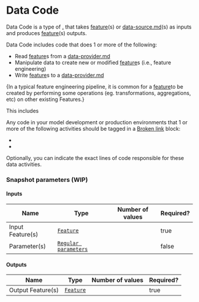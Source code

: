 # Data Code

Data Code is a type of [.](./ "mention") that takes [feature](../../basic-objects/feature/ "mention")(s) or [data-source.md](../../storage-location/data-source.md "mention")(s) as inputs and produces [feature](../../basic-objects/feature/ "mention")(s) outputs. &#x20;

Data Code includes code that does 1 or more of the following:

* Read [feature](../../basic-objects/feature/ "mention")s from a [data-provider.md](../../provider/data-provider.md "mention")
* Manipulate data to create new or modified [feature](../../basic-objects/feature/ "mention")s (i.e., feature engineering)
* Write [feature](../../basic-objects/feature/ "mention")s to a [data-provider.md](../../provider/data-provider.md "mention")

{In a typical feature engineering pipeline, it is common for a [feature](../../basic-objects/feature/ "mention")to be created by performing some operations (eg. transformations, aggregations, etc) on other existing Features.}

This includes



Any code in your model development or production environments that 1 or more of the following activities should be tagged in a [Broken link](broken-reference "mention") block:

*



*

Optionally, you can indicate the exact lines of code responsible for these data activities.

### Snapshot parameters (WIP)

#### Inputs

<table><thead><tr><th>Name</th><th>Type</th><th data-type="select">Number of values</th><th data-type="checkbox">Required?</th></tr></thead><tbody><tr><td>Input Feature(s)</td><td><code></code><a href="../../basic-objects/feature/"><code>Feature</code></a><code></code></td><td></td><td>true</td></tr><tr><td>Parameter(s)</td><td><a href="../wip-regular-parameters.md"><code>Regular parameters</code></a></td><td></td><td>false</td></tr></tbody></table>

#### Outputs

<table><thead><tr><th>Name</th><th>Type</th><th data-type="select">Number of values</th><th data-type="checkbox">Required?</th></tr></thead><tbody><tr><td>Output Feature(s)</td><td><a href="../../basic-objects/feature/"><code>Feature</code></a><code></code></td><td></td><td>true</td></tr></tbody></table>

